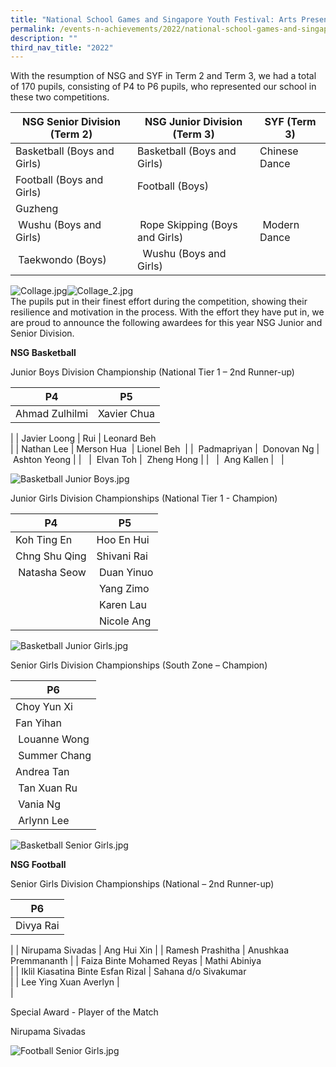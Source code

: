```yaml
---
title: "National School Games and Singapore Youth Festival: Arts Presentation"
permalink: /events-n-achievements/2022/national-school-games-and-singapore-youth-festival-arts-presentation/
description: ""
third_nav_title: "2022"
---
```

With the resumption of NSG and SYF in Term 2 and Term 3, we had a total of 170 pupils, consisting of P4 to P6 pupils, who represented our school in these two competitions.  
  

| NSG Senior Division (Term 2) | NSG Junior Division (Term 3) | SYF (Term 3) |
| --- | --- | --- |
| Basketball (Boys and Girls) | Basketball (Boys and Girls) | Chinese Dance |
| Football (Boys and Girls) | Football (Boys)  
 | Guzheng |
|  Wushu (Boys and Girls) |  Rope Skipping (Boys and Girls) |  Modern Dance |
|  Taekwondo (Boys) |   Wushu (Boys and Girls) |   |

![Collage.jpg](https://yangzhengpri.moe.edu.sg/qql/slot/u703/2022/Events-updated/2022/NSG%20&%20SYF/Collage.jpg)![Collage_2.jpg](https://yangzhengpri.moe.edu.sg/qql/slot/u703/2022/Events-updated/2022/NSG%20&%20SYF/Collage_2.jpg)  
The pupils put in their finest effort during the competition, showing their resilience and motivation in the process. With the effort they have put in, we are proud to announce the following awardees for this year NSG Junior and Senior Division.  
  

**NSG Basketball** 

Junior Boys Division Championship (National Tier 1 – 2nd Runner-up)  

| P4 | P5 |
| --- | --- |
| Ahmad Zulhilmi | Xavier Chua | Ashmit Prakash  
 |
| Javier Loong | Rui | Leonard Beh  
 |
| Nathan Lee | Merson Hua  | Lionel Beh  |
|  Padmapriyan |  Donovan Ng |  Ashton Yeong |
|   |  Elvan Toh |  Zheng Hong |
|   |  Ang Kallen |   |

  

  

  

  

  

  

  

  

![Basketball Junior Boys.jpg](https://yangzhengpri.moe.edu.sg/qql/slot/u703/2022/Events-updated/2022/NSG%20&%20SYF/Basketball%20Junior%20Boys.jpg)  

  

  

  

  

  

  

  

  

  

  

  

  

  

Junior Girls Division Championships (National Tier 1 - Champion)  

| P4 | P5 |
| --- | --- |
| Koh Ting En | Hoo En Hui | Soh Ting Xuan |
| Chng Shu Qing | Shivani Rai | Tian Kexin |
|  Natasha Seow |  Duan Yinuo | Nur Qistina |
|   |  Yang Zimo | Fatima Hasna  |
|   |  Karen Lau | Jacelyn Lim  |
|   |  Nicole Ang |  Tam Xun Xin |

  

  

  

  

  

  

  

![Basketball Junior Girls.jpg](https://yangzhengpri.moe.edu.sg/qql/slot/u703/2022/Events-updated/2022/NSG%20&%20SYF/Basketball%20Junior%20Girls.jpg)  

  

  

  

  

  

  

  

  

  

  

  

  

  

  

  

  

Senior Girls Division Championships (South Zone – Champion)  

| P6 |
| --- |
| Choy Yun Xi  
 | Fan Yihan |
|  Louanne Wong | Cayline Lim  |
|  Summer Chang | Lee Joey  |
| Andrea Tan  |  Oh Yu Tong |
|  Tan Xuan Ru | Tan Hwee Cheng  |
|  Vania Ng |  Ye Yuxin |
|  Arlynn Lee |   |

  

  

  

  

  

  

  

  

  

![Basketball Senior Girls.jpg](https://yangzhengpri.moe.edu.sg/qql/slot/u703/2022/Events-updated/2022/NSG%20&%20SYF/Basketball%20Senior%20Girls.jpg)  

  

  

  

  

  

  

  

  

  

  

  

  

  

**NSG Football**  

Senior Girls Division Championships (National – 2nd Runner-up)

| P6 |
| --- |
| Divya Rai | Tan Yuuri  
 |
| Nirupama Sivadas | Ang Hui Xin |
| Ramesh Prashitha | Anushkaa Premmananth |
| Faiza Binte Mohamed Reyas | Mathi Abiniya  
 |
| Iklil Kiasatina Binte Esfan Rizal | Sahana d/o Sivakumar  
 |
| Lee Ying Xuan Averlyn |   
 |

  

  

  

  

  

  

  

  

  

Special Award - Player of the Match

Nirupama Sivadas

![Football Senior Girls.jpg](https://yangzhengpri.moe.edu.sg/qql/slot/u703/2022/Events-updated/2022/NSG%20&%20SYF/Football%20Senior%20Girls.jpg)